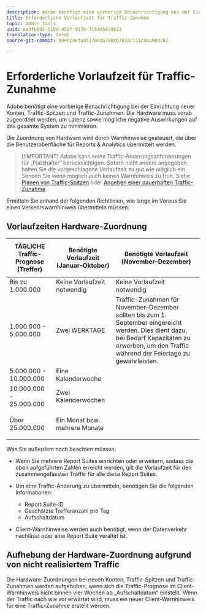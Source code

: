 ```yaml
---
description: Adobe benötigt eine vorherige Benachrichtigung bei der Einrichtung neuer Konten, Traffic-Spitzen und Traffic-Zunahmen. Die Hardware muss vorab zugeordnet werden, um Latenz sowie mögliche negative Auswirkungen auf das gesamte System zu minimieren.
title: Erforderliche Vorlaufzeit für Traffic-Zunahme
topic: Admin tools
uuid: aa3fb882-51b0-458f-917b-7c54d5659623
translation-type: tm+mt
source-git-commit: 99ee24efaa517e8da700c67818c111c4aa90dc02

---
```



# Erforderliche Vorlaufzeit für Traffic-Zunahme

Adobe benötigt eine vorherige Benachrichtigung bei der Einrichtung neuer Konten, Traffic-Spitzen und Traffic-Zunahmen. Die Hardware muss vorab zugeordnet werden, um Latenz sowie mögliche negative Auswirkungen auf das gesamte System zu minimieren.

Die Zuordnung von Hardware wird durch Warnhinweise gesteuert, die über die Benutzeroberfläche für Reports &amp; Analytics übermittelt werden.

> [!IMPORTANT] Adobe kann keine Traffic-Änderungsanforderungen für „Platzhalter“ berücksichtigen. Sofern nicht anders angegeben, halten Sie die vorgeschlagene Vorlaufzeit so gut wie möglich ein. Senden Sie wenn möglich auch keinen Warnhinweis zu früh. Siehe [Planen von Traffic-Spitzen](/help/admin/c-traffic-management/t-traffic-schedule-spike.md) oder [Angeben einer dauerhaften Traffic-Zunahme](/help/admin/c-traffic-management/t-traffic-permanent.md).

Ermitteln Sie anhand der folgenden Richtlinien, wie lange im Voraus Sie einen Verkehrswarnhinweis übermitteln müssen:

## Vorlaufzeiten Hardware-Zuordnung

<table id="table_A67CC3B164F740088797BD8913244E47">
 <thead>
  <tr>
   <th colname="col1" class="entry"> TÄGLICHE Traffic-Prognose (Treffer) </th>
   <th colname="col2" class="entry"> <p>Benötigte Vorlaufzeit (Januar–Oktober) </p> </th>
   <th colname="col3" class="entry"> <p>Benötigte Vorlaufzeit (November–Dezember) </p> </th>
  </tr>
 </thead>
 <tbody>
  <tr>
   <td colname="col1"> Bis zu 1.000.000 </td>
   <td colname="col2"> Keine Vorlaufzeit notwendig </td>
   <td colname="col3"> Keine Vorlaufzeit notwendig </td>
  </tr>
  <tr>
   <td colname="col1"> 1.000.000 - 5.000.000 </td>
   <td colname="col2"> Zwei WERKTAGE </td>
   <td colname="col3" morerows="3"> Traffic-Zunahmen für November–Dezember sollten bis zum 1. September eingereicht werden. Dies dient dazu, bei Bedarf Kapazitäten zu erwerben, um den Traffic während der Feiertage zu gewährleisten. </td>
  </tr>
  <tr>
   <td colname="col1"> 5.000.000 - 10.000.000 </td>
   <td colname="col2"> Eine Kalenderwoche </td>
  </tr>
  <tr>
   <td colname="col1"> 10.000.000 - 25.000.000 </td>
   <td colname="col2"> Zwei Kalenderwochen </td>
  </tr>
  <tr>
   <td colname="col1"> <p>Über 25.000.000 </p> </td>
   <td colname="col2"> Ein Monat bzw. mehrere Monate </td>
  </tr>
 </tbody>
</table>

Was Sie außerdem noch beachten müssen:

* Wenn Sie mehrere Report Suites einrichten oder erweitern, sodass die oben aufgeführten Zahlen erreicht werden, gilt die Vorlaufzeit für den zusammengefassten Traffic für alle diese Report Suites.
* Um eine Traffic-Änderung zu übermitteln, benötigen Sie die folgenden Informationen:

   * Report Suite-ID
   * Geschätzte Trefferanzahl pro Tag
   * Aufschaltdatum

* Client-Warnhinweise werden auch benötigt, wenn der Datenverkehr nachlässt oder eine Report Suite veraltet ist.

## Aufhebung der Hardware-Zuordnung aufgrund von nicht realisiertem Traffic

Die Hardware-Zuordnungen bei neuen Konten, Traffic-Spitzen und Traffic-Zunahmen werden aufgehoben, wenn sich die Traffic-Prognose im Client-Warnhinweis nicht binnen vier Wochen ab „Aufschaltdatum“ einstellt. Wenn der Traffic nach wie vor erwartet wird, muss ein neuer Client-Warnhinweis für eine Traffic-Zunahme erstellt werden.
